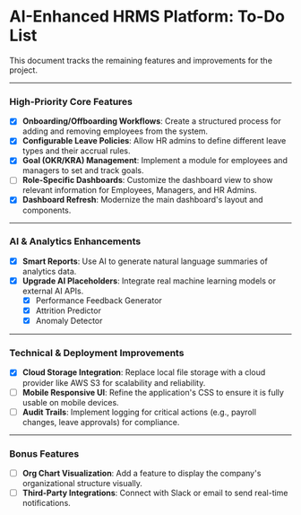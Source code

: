 # AI-Enhanced HRMS Platform: To-Do List

This document tracks the remaining features and improvements for the project.

---

### High-Priority Core Features

- [x] **Onboarding/Offboarding Workflows**: Create a structured process for adding and removing employees from the system.
- [x] **Configurable Leave Policies**: Allow HR admins to define different leave types and their accrual rules.
- [x] **Goal (OKR/KRA) Management**: Implement a module for employees and managers to set and track goals.
- [ ] **Role-Specific Dashboards**: Customize the dashboard view to show relevant information for Employees, Managers, and HR Admins.
- [x] **Dashboard Refresh**: Modernize the main dashboard's layout and components.

---

### AI & Analytics Enhancements

- [x] **Smart Reports**: Use AI to generate natural language summaries of analytics data.
- [x] **Upgrade AI Placeholders**: Integrate real machine learning models or external AI APIs.
  - [x] Performance Feedback Generator
  - [x] Attrition Predictor
  - [x] Anomaly Detector

---

### Technical & Deployment Improvements

- [x] **Cloud Storage Integration**: Replace local file storage with a cloud provider like AWS S3 for scalability and reliability.
- [ ] **Mobile Responsive UI**: Refine the application's CSS to ensure it is fully usable on mobile devices.
- [ ] **Audit Trails**: Implement logging for critical actions (e.g., payroll changes, leave approvals) for compliance.

---

### Bonus Features

- [ ] **Org Chart Visualization**: Add a feature to display the company's organizational structure visually.
- [ ] **Third-Party Integrations**: Connect with Slack or email to send real-time notifications.
